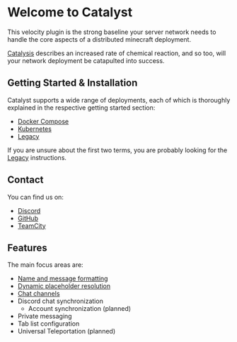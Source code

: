 # Welcome to Catalyst

This velocity plugin is the strong baseline your server network needs to handle the core aspects of a distributed minecraft deployment.

[Catalysis](https://en.wikipedia.org/wiki/Catalysis) describes an increased rate of chemical reaction,
and so too, will your network deployment be catapulted into success.

## Getting Started & Installation

Catalyst supports a wide range of deployments, each of which is thoroughly explained in the respective getting started section:

- [Docker Compose](getting-started/docker-compose)
- [Kubernetes](getting-started/kubernetes)
- [Legacy](getting-started/legacy)

If you are unsure about the first two terms, you are probably looking for the [Legacy](getting-started/legacy) instructions.

## Contact

You can find us on:

- [Discord](https://discord.gg/6gR2YH3)
- [GitHub](https://github.com/anvilpowered)
- [TeamCity](https://ci.anvilpowered.org)

## Features

The main focus areas are:

- [Name and message formatting](features/formatting)
- [Dynamic placeholder resolution](features/placeholders)
- [Chat channels](features/channels)
- Discord chat synchronization
    - Account synchronization (planned)
- Private messaging
- Tab list configuration
- Universal Teleportation (planned)
